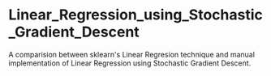 # Linear_Regression_using_Stochastic_Gradient_Descent

A comparision between sklearn's Linear Regresion technique and manual implementation of Linear Regression using Stochastic Gradient Descent.
